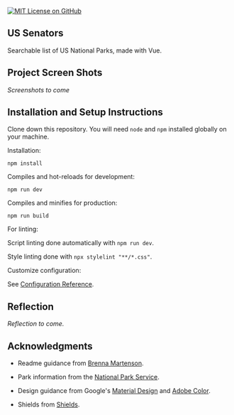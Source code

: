 [![MIT License on GitHub](https://img.shields.io/github/license/seankelliher/us-national-parks?style=flat-square)](/LICENSE.txt)
## US Senators

Searchable list of US National Parks, made with Vue.

## Project Screen Shots

*Screenshots to come*

## Installation and Setup Instructions

Clone down this repository. You will need `node` and `npm` installed globally on your machine.

Installation:

`npm install`

Compiles and hot-reloads for development:

`npm run dev`

Compiles and minifies for production:

`npm run build`

For linting:

Script linting done automatically with `npm run dev`.

Style linting done with `npx stylelint "**/*.css"`.

Customize configuration:

See [Configuration Reference](https://cli.vuejs.org/config/).

## Reflection

*Reflection to come.*

## Acknowledgments

* Readme guidance from [Brenna Martenson](https://gist.github.com/martensonbj/6bf2ec2ed55f5be723415ea73c4557c4).

* Park information from the [National Park Service](https://www.nps.gov/index.htm).

* Design guidance from Google's [Material Design](https://material.io/design) and [Adobe Color](https://color.adobe.com/trends).
* Shields from [Shields](https://shields.io).